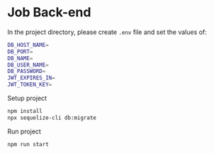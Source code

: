 
# Job Back-end

In the project directory, please create `.env` file and set the values of:
```bash
DB_HOST_NAME=
DB_PORT=
DB_NAME=
DB_USER_NAME=
DB_PASSWORD=
JWT_EXPIRES_IN=
JWT_TOKEN_KEY=
```

Setup project
```bash
npm install
npx sequelize-cli db:migrate
```

Run project
```bash
npm run start
```
